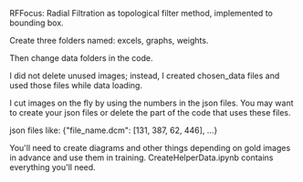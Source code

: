 RFFocus: Radial Filtration as topological filter method, implemented to bounding box.

Create three folders named: excels, graphs, weights.

Then change data folders in the code.

I did not delete unused images; instead, I created chosen_data files and used those files while data loading.

I cut images on the fly by using the numbers in the json files. You may want to create your json files or delete the part of the code that uses these files.

json files like: {"file_name.dcm": [131, 387, 62, 446], ...}

You'll need to create diagrams and other things depending on gold images in advance and use them in training. CreateHelperData.ipynb contains everything you'll need.
